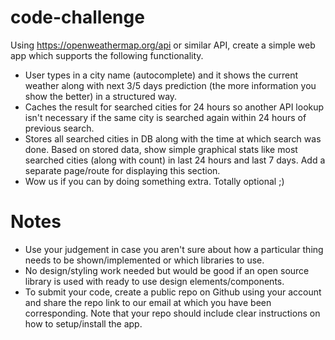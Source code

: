 # code-challenge

Using https://openweathermap.org/api or similar API, create a simple web app which supports the following functionality.

* User types in a city name (autocomplete) and it shows the current weather along with next 3/5 days prediction (the more information you show the better) in a structured way.
* Caches the result for searched cities for 24 hours so another API lookup isn't necessary if the same city is searched again within 24 hours of previous search. 
* Stores all searched cities in DB along with the time at which search was done. Based on stored data, show simple graphical stats like most searched cities (along with count) in last 24 hours and last 7 days. Add a separate page/route for displaying this section.
* Wow us if you can by doing something extra. Totally optional ;)

# Notes

* Use your judgement in case you aren't sure about how a particular thing needs to be shown/implemented or which libraries to use.
* No design/styling work needed but would be good if an open source library is used with ready to use design elements/components.
* To submit your code, create a public repo on Github using your account and share the repo link to our email at which you have been corresponding. Note that your repo should include clear instructions on how to setup/install the app.
